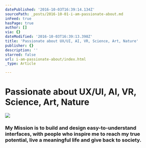 ```yaml
---
datePublished: '2016-10-03T16:39:14.134Z'
sourcePath: _posts/2016-10-01-i-am-passionate-about.md
inFeed: true
hasPage: true
author: []
via: {}
dateModified: '2016-10-03T16:39:13.398Z'
title: 'Passionate about UX/UI, AI, VR, Science, Art, Nature'
publisher: {}
description: ''
starred: false
url: i-am-passionate-about/index.html
_type: Article

---
```

# Passionate about **UX/UI, AI, VR, Science, Art, Nature**
![](https://the-grid-user-content.s3-us-west-2.amazonaws.com/412cb0a3-7873-4451-968e-80ca677eb628.gif)

### My Mission is to build and design easy-to-understand interfaces, with people who inspire me to reach my true potential, live a meaningful life and give back to society.